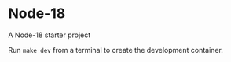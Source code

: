 # Node-18

A Node-18 starter project

Run ```make dev``` from a terminal to create the development container.